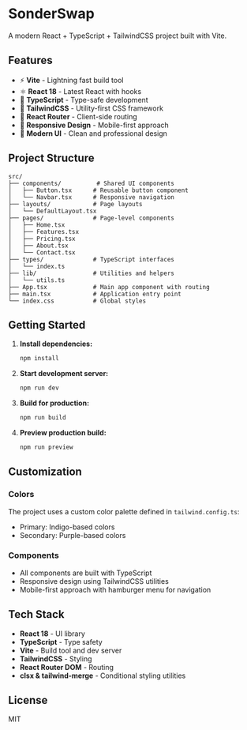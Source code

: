 # SonderSwap

A modern React + TypeScript + TailwindCSS project built with Vite.

## Features

- ⚡ **Vite** - Lightning fast build tool
- ⚛️ **React 18** - Latest React with hooks
- 🔷 **TypeScript** - Type-safe development
- 🎨 **TailwindCSS** - Utility-first CSS framework
- 🧭 **React Router** - Client-side routing
- 📱 **Responsive Design** - Mobile-first approach
- 🎯 **Modern UI** - Clean and professional design

## Project Structure

```
src/
├── components/          # Shared UI components
│   ├── Button.tsx      # Reusable button component
│   └── Navbar.tsx      # Responsive navigation
├── layouts/            # Page layouts
│   └── DefaultLayout.tsx
├── pages/              # Page-level components
│   ├── Home.tsx
│   ├── Features.tsx
│   ├── Pricing.tsx
│   ├── About.tsx
│   └── Contact.tsx
├── types/              # TypeScript interfaces
│   └── index.ts
├── lib/                # Utilities and helpers
│   └── utils.ts
├── App.tsx             # Main app component with routing
├── main.tsx            # Application entry point
└── index.css           # Global styles
```

## Getting Started

1. **Install dependencies:**
   ```bash
   npm install
   ```

2. **Start development server:**
   ```bash
   npm run dev
   ```

3. **Build for production:**
   ```bash
   npm run build
   ```

4. **Preview production build:**
   ```bash
   npm run preview
   ```

## Customization

### Colors
The project uses a custom color palette defined in `tailwind.config.ts`:
- Primary: Indigo-based colors
- Secondary: Purple-based colors

### Components
- All components are built with TypeScript
- Responsive design using TailwindCSS utilities
- Mobile-first approach with hamburger menu for navigation

## Tech Stack

- **React 18** - UI library
- **TypeScript** - Type safety
- **Vite** - Build tool and dev server
- **TailwindCSS** - Styling
- **React Router DOM** - Routing
- **clsx & tailwind-merge** - Conditional styling utilities

## License

MIT



